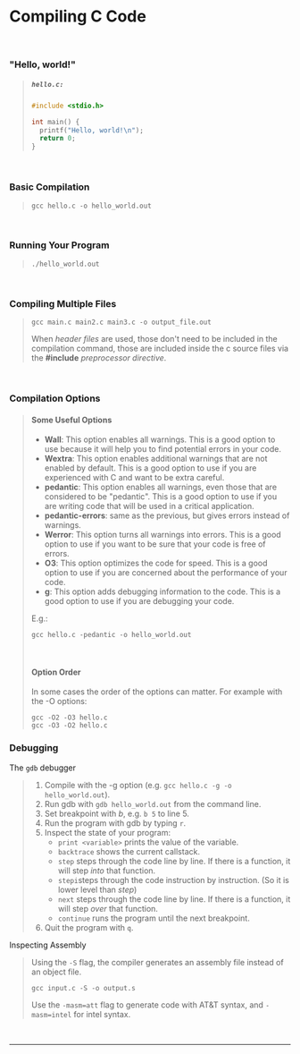 # Compiling C Code

<br>

### "Hello, world!"

<blockquote>

<h5 a><strong><code>hello.c:</code></strong></h5>

```c
#include <stdio.h>

int main() {
  printf("Hello, world!\n");
  return 0;
}
```

</blockquote>
  
<br>

### Basic Compilation

<blockquote>

```
gcc hello.c -o hello_world.out
```

</blockquote>

<br>

### Running Your Program

<blockquote>

```
./hello_world.out
```

</blockquote>

<br>

### Compiling Multiple Files

<blockquote>

```
gcc main.c main2.c main3.c -o output_file.out
```

When *header files* are used, those don't need to be included in the compilation command, those are included inside the c source files via the **#include** *preprocessor directive*.

</blockquote>

<br>

### Compilation Options

<blockquote>

#### Some Useful Options

- **Wall**: This option enables all warnings. This is a good option to use because it will help you to find potential errors in your code.
- **Wextra**: This option enables additional warnings that are not enabled by default. This is a good option to use if you are experienced with C and want to be extra careful.
- **pedantic**: This option enables all warnings, even those that are considered to be "pedantic". This is a good option to use if you are writing code that will be used in a critical application.
- **pedantic-errors**: same as the previous, but gives errors instead of warnings.
- **Werror**: This option turns all warnings into errors. This is a good option to use if you want to be sure that your code is free of errors.
- **O3**: This option optimizes the code for speed. This is a good option to use if you are concerned about the performance of your code.
- **g**: This option adds debugging information to the code. This is a good option to use if you are debugging your code.

E.g.:

```
gcc hello.c -pedantic -o hello_world.out
```

<br>

#### Option Order

In some cases the order of the options can matter. For example with the -O options:

```
gcc -O2 -O3 hello.c
gcc -O3 -O2 hello.c
```

</blockquote>

### Debugging

The `gdb` debugger

<blockquote>

1. Compile with the -g option (e.g. `gcc hello.c -g -o hello_world.out`).
2. Run gdb with `gdb hello_world.out` from the command line.
3. Set breakpoint with *b*, e.g. `b 5` to line 5.
4. Run the program with gdb by typing `r`.
5. Inspect the state of your program:
   - `print <variable>` prints the value of the variable.
   - `backtrace` shows the current callstack.
   - `step` steps through the code line by line. If there is a function, it will step *into* that function. 
   - `stepi`steps through the code instruction by instruction. (So it is lower level than *step*)
   - `next` steps through the code line by line. If there is a function, it will step *over* that function. 
   - `continue` runs the program until the next breakpoint.
6. Quit the program with `q`.

</blockquote>

Inspecting Assembly

<blockquote>

Using the `-S` flag, the compiler generates an assembly file instead of an object file.

```
gcc input.c -S -o output.s
```

Use the `-masm=att` flag to generate code with AT&T syntax, and `-masm=intel` for intel syntax.
</blockquote>
  
<br>

---
